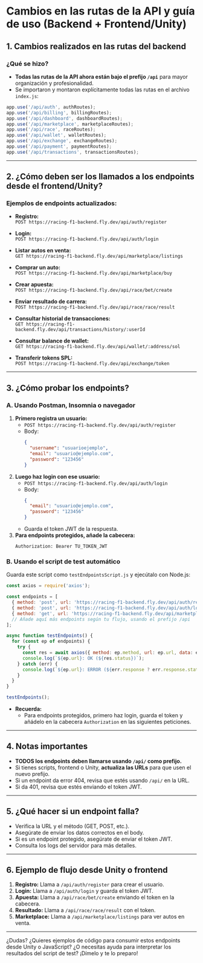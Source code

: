 # Cambios en las rutas de la API y guía de uso (Backend + Frontend/Unity)

## 1. Cambios realizados en las rutas del backend

### ¿Qué se hizo?
- **Todas las rutas de la API ahora están bajo el prefijo `/api`** para mayor organización y profesionalidad.
- Se importaron y montaron explícitamente todas las rutas en el archivo `index.js`:

```js
app.use('/api/auth', authRoutes);
app.use('/api/billing', billingRoutes);
app.use('/api/dashboard', dashboardRoutes);
app.use('/api/marketplace', marketplaceRoutes);
app.use('/api/race', raceRoutes);
app.use('/api/wallet', walletRoutes);
app.use('/api/exchange', exchangeRoutes);
app.use('/api/payment', paymentRoutes);
app.use('/api/transactions', transactionsRoutes);
```

---

## 2. ¿Cómo deben ser los llamados a los endpoints desde el frontend/Unity?

### Ejemplos de endpoints actualizados:

- **Registro:**  
  `POST https://racing-f1-backend.fly.dev/api/auth/register`

- **Login:**  
  `POST https://racing-f1-backend.fly.dev/api/auth/login`

- **Listar autos en venta:**  
  `GET https://racing-f1-backend.fly.dev/api/marketplace/listings`

- **Comprar un auto:**  
  `POST https://racing-f1-backend.fly.dev/api/marketplace/buy`

- **Crear apuesta:**  
  `POST https://racing-f1-backend.fly.dev/api/race/bet/create`

- **Enviar resultado de carrera:**  
  `POST https://racing-f1-backend.fly.dev/api/race/race/result`

- **Consultar historial de transacciones:**  
  `GET https://racing-f1-backend.fly.dev/api/transactions/history/:userId`

- **Consultar balance de wallet:**  
  `GET https://racing-f1-backend.fly.dev/api/wallet/:address/sol`

- **Transferir tokens SPL:**  
  `POST https://racing-f1-backend.fly.dev/api/exchange/token`

---

## 3. ¿Cómo probar los endpoints?

### A. Usando Postman, Insomnia o navegador

1. **Primero registra un usuario:**
   - `POST https://racing-f1-backend.fly.dev/api/auth/register`
   - Body:
     ```json
     {
       "username": "usuarioejemplo",
       "email": "usuario@ejemplo.com",
       "password": "123456"
     }
     ```
2. **Luego haz login con ese usuario:**
   - `POST https://racing-f1-backend.fly.dev/api/auth/login`
   - Body:
     ```json
     {
       "email": "usuario@ejemplo.com",
       "password": "123456"
     }
     ```
   - Guarda el token JWT de la respuesta.
3. **Para endpoints protegidos, añade la cabecera:**
   ```
   Authorization: Bearer TU_TOKEN_JWT
   ```

### B. Usando el script de test automático

Guarda este script como `testEndpointsScript.js` y ejecútalo con Node.js:

```js
const axios = require('axios');

const endpoints = [
  { method: 'post', url: 'https://racing-f1-backend.fly.dev/api/auth/register', data: { username: 'usuarioejemplo', email: 'usuario@ejemplo.com', password: '123456' } },
  { method: 'post', url: 'https://racing-f1-backend.fly.dev/api/auth/login', data: { email: 'usuario@ejemplo.com', password: '123456' } },
  { method: 'get', url: 'https://racing-f1-backend.fly.dev/api/marketplace/listings' },
  // Añade aquí más endpoints según tu flujo, usando el prefijo /api
];

async function testEndpoints() {
  for (const ep of endpoints) {
    try {
      const res = await axios({ method: ep.method, url: ep.url, data: ep.data });
      console.log(`${ep.url}: OK (${res.status})`);
    } catch (err) {
      console.log(`${ep.url}: ERROR (${err.response ? err.response.status : err.message})`);
    }
  }
}

testEndpoints();
```

- **Recuerda:**
  - Para endpoints protegidos, primero haz login, guarda el token y añádelo en la cabecera `Authorization` en las siguientes peticiones.

---

## 4. Notas importantes

- **TODOS los endpoints deben llamarse usando `/api/` como prefijo.**
- Si tienes scripts, frontend o Unity, **actualiza las URLs** para que usen el nuevo prefijo.
- Si un endpoint da error 404, revisa que estés usando `/api/` en la URL.
- Si da 401, revisa que estés enviando el token JWT.

---

## 5. ¿Qué hacer si un endpoint falla?

- Verifica la URL y el método (GET, POST, etc.).
- Asegúrate de enviar los datos correctos en el body.
- Si es un endpoint protegido, asegúrate de enviar el token JWT.
- Consulta los logs del servidor para más detalles.

---

## 6. Ejemplo de flujo desde Unity o frontend

1. **Registro:**
   Llama a `/api/auth/register` para crear el usuario.
2. **Login:**
   Llama a `/api/auth/login` y guarda el token JWT.
3. **Apuesta:**
   Llama a `/api/race/bet/create` enviando el token en la cabecera.
4. **Resultado:**
   Llama a `/api/race/race/result` con el token.
5. **Marketplace:**
   Llama a `/api/marketplace/listings` para ver autos en venta.

---

¿Dudas? ¿Quieres ejemplos de código para consumir estos endpoints desde Unity o JavaScript? ¿O necesitas ayuda para interpretar los resultados del script de test? ¡Dímelo y te lo preparo! 